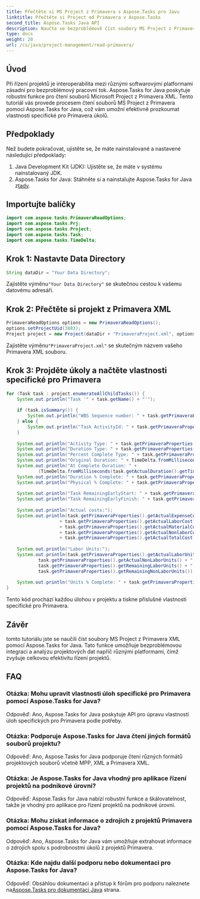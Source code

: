 ```yaml
---
title: Přečtěte si MS Project z Primavera s Aspose.Tasks pro Javu
linktitle: Přečtěte si Project od Primavera v Aspose.Tasks
second_title: Aspose.Tasks Java API
description: Naučte se bezproblémově číst soubory MS Project z Primavera XML pomocí Aspose.Tasks for Java. Zvyšte efektivitu řízení svého projektu.
type: docs
weight: 20
url: /cs/java/project-management/read-primavera/
---
```

## Úvod
Při řízení projektů je interoperabilita mezi různými softwarovými platformami zásadní pro bezproblémový pracovní tok. Aspose.Tasks for Java poskytuje robustní funkce pro čtení souborů Microsoft Project z Primavera XML. Tento tutoriál vás provede procesem čtení souborů MS Project z Primavera pomocí Aspose.Tasks for Java, což vám umožní efektivně prozkoumat vlastnosti specifické pro Primavera úkolů.
## Předpoklady
Než budete pokračovat, ujistěte se, že máte nainstalované a nastavené následující předpoklady:
1. Java Development Kit (JDK): Ujistěte se, že máte v systému nainstalovaný JDK.
2.  Aspose.Tasks for Java: Stáhněte si a nainstalujte Aspose.Tasks for Java z[tady](https://releases.aspose.com/tasks/java/).

## Importujte balíčky
```java
import com.aspose.tasks.PrimaveraReadOptions;
import com.aspose.tasks.Prj;
import com.aspose.tasks.Project;
import com.aspose.tasks.Task;
import com.aspose.tasks.TimeDelta;
```
## Krok 1: Nastavte Data Directory
```java
String dataDir = "Your Data Directory";
```
 Zajistěte výměnu`"Your Data Directory"` se skutečnou cestou k vašemu datovému adresáři.
## Krok 2: Přečtěte si projekt z Primavera XML
```java
PrimaveraReadOptions options = new PrimaveraReadOptions();
options.setProjectUid(3883);
Project project = new Project(dataDir + "PrimaveraProject.xml", options);
```
 Zajistěte výměnu`"PrimaveraProject.xml"` se skutečným názvem vašeho Primavera XML souboru.
## Krok 3: Projděte úkoly a načtěte vlastnosti specifické pro Primavera
```java
for (Task task : project.enumerateAllChildTasks()) {
    System.out.println("Task '" + task.getName() + "'");
    
    if (task.isSummary()) {
        System.out.println("WBS Sequence number: " + task.getPrimaveraProperties().getSequenceNumber());
    } else {
        System.out.println("Task ActivityId: " + task.getPrimaveraProperties().getActivityId());
    }
    
    System.out.println("Activity Type: " + task.getPrimaveraProperties().getActivityType());
    System.out.println("Duration Type: " + task.getPrimaveraProperties().getDurationType());
    System.out.println("Percent Complete Type: " + task.getPrimaveraProperties().getPercentCompleteType());
    System.out.println("Original Duration: " + TimeDelta.fromMilliseconds(task.getDuration().getTimeSpan()).getTotalHours());
    System.out.println("At Complete Duration: " +
            (TimeDelta.fromMilliseconds(task.getActualDuration().getTimeSpan()).getTotalHours() + TimeDelta.fromMilliseconds(task.getRemainingDuration().getTimeSpan()).getTotalHours()));
    System.out.println("Duration % Complete: " + task.getPrimaveraProperties().getDurationPercentComplete());
    System.out.println("Physical % Complete: " + task.getPrimaveraProperties().getPhysicalPercentComplete());
    
    System.out.println("Task RemainingEarlyStart: " + task.getPrimaveraProperties().getRemainingEarlyStart());
    System.out.println("Task RemainingEarlyFinish: " + task.getPrimaveraProperties().getRemainingEarlyFinish());
    
    System.out.println("Actual costs:");
    System.out.println(task.getPrimaveraProperties().getActualExpenseCost() + ", "
                    + task.getPrimaveraProperties().getActualLaborCost() + ", "
                    + task.getPrimaveraProperties().getActualMaterialCost() + ", "
                    + task.getPrimaveraProperties().getActualNonlaborCost() + ", Total: "
                    + task.getPrimaveraProperties().getActualTotalCost());
    
    System.out.println("Labor Units:");
    System.out.println(task.getPrimaveraProperties().getActualLaborUnits() + ", " +
            task.getPrimaveraProperties().getActualNonLaborUnits() + ", " +
            task.getPrimaveraProperties().getRemainingLaborUnits() + ", " +
            task.getPrimaveraProperties().getRemainingNonLaborUnits());
    
    System.out.println("Units % Complete: " + task.getPrimaveraProperties().getUnitsPercentComplete());
}
```
Tento kód prochází každou úlohou v projektu a tiskne příslušné vlastnosti specifické pro Primavera.

## Závěr
tomto tutoriálu jste se naučili číst soubory MS Project z Primavera XML pomocí Aspose.Tasks for Java. Tato funkce umožňuje bezproblémovou integraci a analýzu projektových dat napříč různými platformami, čímž zvyšuje celkovou efektivitu řízení projektů.
## FAQ
### Otázka: Mohu upravit vlastnosti úloh specifické pro Primavera pomocí Aspose.Tasks for Java?
Odpověď: Ano, Aspose.Tasks for Java poskytuje API pro úpravu vlastností úloh specifických pro Primavera podle potřeby.
### Otázka: Podporuje Aspose.Tasks for Java čtení jiných formátů souborů projektu?
Odpověď: Ano, Aspose.Tasks for Java podporuje čtení různých formátů projektových souborů včetně MPP, XML a Primavera XML.
### Otázka: Je Aspose.Tasks for Java vhodný pro aplikace řízení projektů na podnikové úrovni?
Odpověď: Aspose.Tasks for Java nabízí robustní funkce a škálovatelnost, takže je vhodný pro aplikace pro řízení projektů na podnikové úrovni.
### Otázka: Mohu získat informace o zdrojích z projektů Primavera pomocí Aspose.Tasks for Java?
Odpověď: Ano, Aspose.Tasks for Java vám umožňuje extrahovat informace o zdrojích spolu s podrobnostmi úkolů z projektů Primavera.
### Otázka: Kde najdu další podporu nebo dokumentaci pro Aspose.Tasks for Java?
 Odpověď: Obsáhlou dokumentaci a přístup k fórům pro podporu naleznete na[Aspose.Tasks pro dokumentaci Java](https://reference.aspose.com/tasks/java/) strana.